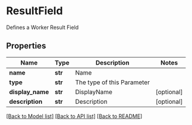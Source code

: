 # ResultField

Defines a Worker Result Field

## Properties
Name | Type | Description | Notes
------------ | ------------- | ------------- | -------------
**name** | **str** | Name | 
**type** | **str** | The type of this Parameter | 
**display_name** | **str** | DisplayName | [optional] 
**description** | **str** | Description | [optional] 

[[Back to Model list]](../README.md#documentation-for-models) [[Back to API list]](../README.md#documentation-for-api-endpoints) [[Back to README]](../README.md)



